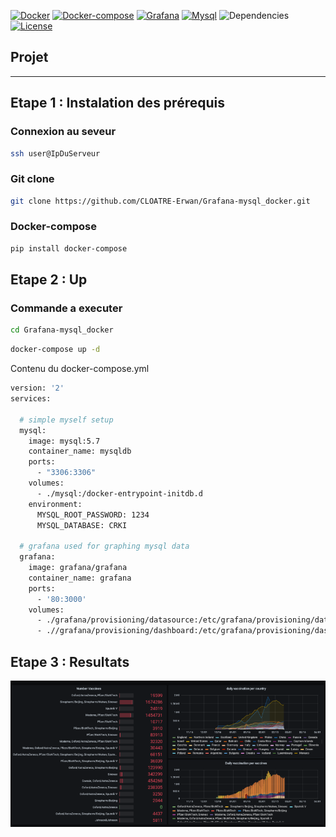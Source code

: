 [![Docker](https://img.shields.io/badge/docker-v20.10.2+-yellow.svg)](https://www.docker.com)
[![Docker-compose](https://img.shields.io/badge/docker_compose-v1.28.4+-yellow.svg)](https://docs.docker.com/compose/)
[![Grafana](https://img.shields.io/badge/grafana-Lataest-orange.svg)](https://grafana.com)
[![Mysql](https://img.shields.io/badge/mysql-v5.7-orange.svg)](https://www.mysql.com)
![Dependencies](https://img.shields.io/badge/dependencies-up%20to%20date-brightgreen.svg)
[![License](https://img.shields.io/badge/license-MIT-blue.svg)](https://opensource.org/licenses/MIT)


## Projet
---
## Etape 1 : Instalation des prérequis
### Connexion au seveur
```bash
ssh user@IpDuServeur
```


### Git clone
```bash
git clone https://github.com/CLOATRE-Erwan/Grafana-mysql_docker.git
```


### Docker-compose
```bash
pip install docker-compose
```

## Etape 2 : Up
### Commande a executer
```bash
cd Grafana-mysql_docker
```
```bash
docker-compose up -d
```
Contenu du docker-compose.yml
```bash
version: '2'
services:

  # simple myself setup
  mysql:
    image: mysql:5.7
    container_name: mysqldb
    ports:
      - "3306:3306"
    volumes:
      - ./mysql:/docker-entrypoint-initdb.d
    environment:
      MYSQL_ROOT_PASSWORD: 1234
      MYSQL_DATABASE: CRKI

  # grafana used for graphing mysql data
  grafana:
    image: grafana/grafana
    container_name: grafana
    ports:
      - '80:3000'
    volumes:
      - ./grafana/provisioning/datasource:/etc/grafana/provisioning/datasources
      - .//grafana/provisioning/dashboard:/etc/grafana/provisioning/dashboards
 ```

## Etape 3 : Resultats


![Drag Racing](img/graph.png)
